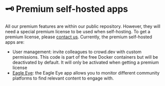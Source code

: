 # 🗝 Premium self-hosted apps

All our premium features are within our public repository. However, they will need a special premium license to be used when self-hosting. To get a premium license, please [contact us](mailto:help@crowd.dev). Currently, the premium self-hosted apps are:

* User management: invite colleagues to crowd.dev with custom permissions. This code is part of the free Docker containers but will be deactivated by default. It will only be activated when getting a premium license
* [Eagle Eye](../guides/app-eagle-eye.md): the Eagle Eye app allows you to monitor different community platforms to find relevant content to engage with.
